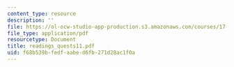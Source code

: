 ```yaml
---
content_type: resource
description: ''
file: https://ol-ocw-studio-app-production.s3.amazonaws.com/courses/17-037-american-political-thought-spring-2004/f68b539bfedfaabed6fb271d28ac1f0a_readings_quests11.pdf
file_type: application/pdf
resourcetype: Document
title: readings_quests11.pdf
uid: f68b539b-fedf-aabe-d6fb-271d28ac1f0a
---
```


